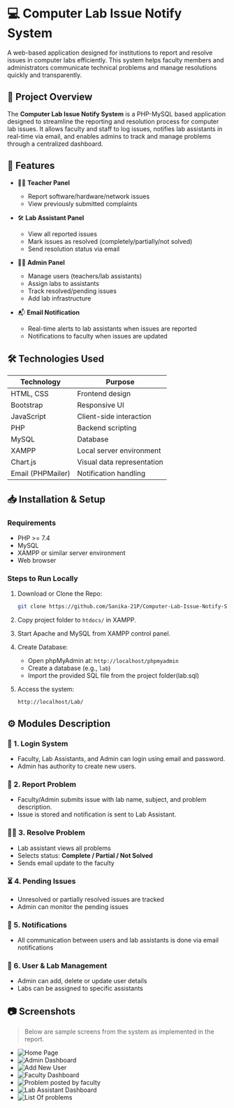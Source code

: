 
# 💻 Computer Lab Issue Notify System

A web-based application designed for institutions to report and resolve issues in computer labs efficiently. This system helps faculty members and administrators communicate technical problems and manage resolutions quickly and transparently.

## 📝 Project Overview

The **Computer Lab Issue Notify System** is a PHP-MySQL based application designed to streamline the reporting and resolution process for computer lab issues. It allows faculty and staff to log issues, notifies lab assistants in real-time via email, and enables admins to track and manage problems through a centralized dashboard.

## 🚀 Features

- 🧑‍🏫 **Teacher Panel**
  - Report software/hardware/network issues
  - View previously submitted complaints

- 🛠️ **Lab Assistant Panel**
  - View all reported issues
  - Mark issues as resolved (completely/partially/not solved)
  - Send resolution status via email

- 👨‍💼 **Admin Panel**
  - Manage users (teachers/lab assistants)
  - Assign labs to assistants
  - Track resolved/pending issues
  - Add lab infrastructure

- 📬 **Email Notification**
  - Real-time alerts to lab assistants when issues are reported
  - Notifications to faculty when issues are updated

## 🛠️ Technologies Used

| Technology      | Purpose                         |
|-----------------|----------------------------------|
| HTML, CSS       | Frontend design                 |
| Bootstrap       | Responsive UI                  |
| JavaScript      | Client-side interaction        |
| PHP             | Backend scripting              |
| MySQL           | Database                       |
| XAMPP           | Local server environment       |
| Chart.js        | Visual data representation     |
| Email (PHPMailer) | Notification handling         |

## 📥 Installation & Setup

### Requirements
- PHP >= 7.4
- MySQL
- XAMPP or similar server environment
- Web browser

### Steps to Run Locally

1. Download or Clone the Repo:
   ```bash
   git clone https://github.com/Sanika-21P/Computer-Lab-Issue-Notify-System.git
   ```

2. Copy project folder to `htdocs/` in XAMPP.

3. Start Apache and MySQL from XAMPP control panel.

4. Create Database:
   - Open phpMyAdmin at: `http://localhost/phpmyadmin`
   - Create a database (e.g., `lab`)
   - Import the provided SQL file from the project folder(lab.sql)

5. Access the system:
   ```
   http://localhost/Lab/
   ```

## ⚙️ Modules Description

### 🔐 1. Login System
- Faculty, Lab Assistants, and Admin can login using email and password.
- Admin has authority to create new users.

### 📝 2. Report Problem
- Faculty/Admin submits issue with lab name, subject, and problem description.
- Issue is stored and notification is sent to Lab Assistant.

### 🧑‍🔧 3. Resolve Problem
- Lab assistant views all problems
- Selects status: **Complete / Partial / Not Solved**
- Sends email update to the faculty

### ⏳ 4. Pending Issues
- Unresolved or partially resolved issues are tracked
- Admin can monitor the pending issues

### 📢 5. Notifications
- All communication between users and lab assistants is done via email notifications

### 👥 6. User & Lab Management
- Admin can add, delete or update user details
- Labs can be assigned to specific assistants

## 📷 Screenshots

> Below are sample screens from the system as implemented in the report.

- ![Home Page](screenshots/homepage.png)
- ![Admin Dashboard](screenshots/admin_dashboard.png)
- ![Add New User](screenshots/add_user.png)
- ![Faculty Dashboard](screenshots/faculty_dashboard.png)
- ![Problem posted by faculty](screenshots/Post_problem.png)
- ![Lab Assistant Dashboard](screenshots/labAssistant_dashboard.png)
- ![List Of problems](screenshots/View_problem.png)


